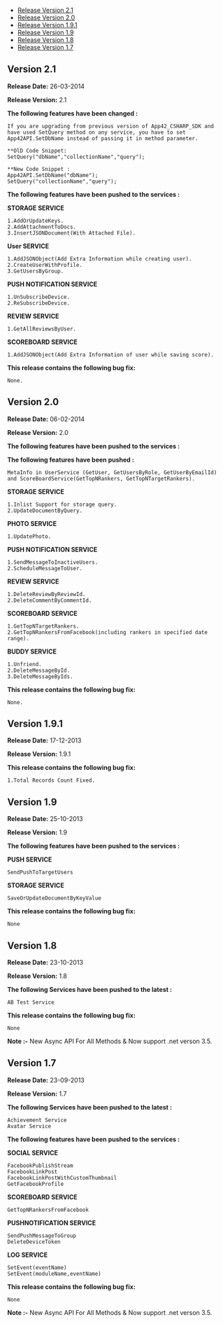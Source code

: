 * [Release Version 2.1](https://github.com/shephertz/App42_CSHARP_SDK/blob/master/Change%20Log.md#version-21)
* [Release Version 2.0](https://github.com/shephertz/App42_CSHARP_SDK/blob/master/Change%20Log.md#version-20)
* [Release Version 1.9.1](https://github.com/shephertz/App42_CSHARP_SDK/blob/master/Change%20Log.md#version-191)
* [Release Version 1.9](https://github.com/shephertz/App42_CSHARP_SDK/blob/master/Change%20Log.md#version-19)
* [Release Version 1.8](https://github.com/shephertz/App42_CSHARP_SDK/blob/master/Change%20Log.md#version-18)
* [Release Version 1.7](https://github.com/shephertz/App42_CSHARP_SDK/blob/master/Change%20Log.md#version-17)

## Version 2.1

**Release Date:** 26-03-2014

**Release Version:** 2.1

**The following features have been changed :**

```
If you are upgrading from previous version of App42_CSHARP_SDK and have used SetQuery method on any service, you have to set App42API.SetDbName instead of passing it in method parameter.

**OlD Code Snippet:
SetQuery("dbName","collectionName","query");

**New Code Snippet :
App42API.SetDbName("dbName");
SetQuery("collectionName","query");
```

**The following features have been pushed to the services :**

**STORAGE SERVICE**

```
1.AddOrUpdateKeys.
2.AddAttachmentToDocs.
3.InsertJSONDocument(With Attached File).
```

**User SERVICE**

```
1.AddJSONObject(Add Extra Information while creating user).
2.CreateUserWithProfile.
3.GetUsersByGroup.
```

**PUSH NOTIFICATION SERVICE**
```
1.UnSubscribeDevice.
2.ReSubscribeDevice.
```

**REVIEW SERVICE**
```
1.GetAllReviewsByUser.
```

**SCOREBOARD SERVICE**
```
1.AddJSONObject(Add Extra Information of user while saving score).
```

**This release contains the following bug fix:**

```
None.
```


## Version 2.0

**Release Date:** 06-02-2014

**Release Version:** 2.0

**The following features have been pushed to the services :**

**The following features have been pushed  :**

```
MetaInfo in UserService (GetUser, GetUsersByRole, GetUserByEmailId) and ScoreBoardService(GetTopNRankers, GetTopNTargetRankers).
```

**STORAGE SERVICE**
```
1.Inlist Support for storage query.
2.UpdateDocumentByQuery.
```

**PHOTO SERVICE**
```
1.UpdatePhoto.
```

**PUSH NOTIFICATION SERVICE**
```
1.SendMessageToInactiveUsers.
2.ScheduleMessageToUser.
```

**REVIEW SERVICE**
```
1.DeleteReviewByReviewId.
2.DeleteCommentByCommentId.
```

**SCOREBOARD SERVICE**
```
1.GetTopNTargetRankers.
2.GetTopNRankersFromFacebook(including rankers in specified date range).
```

**BUDDY SERVICE**
```
1.Unfriend.
2.DeleteMessageById.
3.DeleteMessageByIds.
```

**This release contains the following bug fix:**

```
None.
```

## Version 1.9.1

**Release Date:** 17-12-2013

**Release Version:** 1.9.1

**This release contains the following bug fix:**

```
1.Total Records Count Fixed.
```

## Version 1.9

**Release Date:** 25-10-2013

**Release Version:** 1.9

**The following features have been pushed to the services :**

**PUSH SERVICE**

```
SendPushToTargetUsers
```

**STORAGE SERVICE**

```
SaveOrUpdateDocumentByKeyValue
```

**This release contains the following bug fix:**

```
None
```

## Version 1.8

**Release Date:** 23-10-2013

**Release Version:** 1.8

**The following Services have been pushed to the latest :**

```
AB Test Service
```

**This release contains the following bug fix:**

```
None
```
**Note :-** New Async API For All Methods & Now support .net verson 3.5.


## Version 1.7

**Release Date:** 23-09-2013

**Release Version:** 1.7

**The following Services have been pushed to the latest :**

```
Achievement Service
Avatar Service
```

**The following features have been pushed to the services :**

**SOCIAL SERVICE**

```
FacebookPublishStream
FacebookLinkPost
FacebookLinkPostWithCustomThumbnail
GetFacebookProfile
```

**SCOREBOARD SERVICE**

```
GetTopNRankersFromFacebook
```

**PUSHNOTIFICATION SERVICE**

```
SendPushMessageToGroup
DeleteDeviceToken
```

**LOG SERVICE**

```
SetEvent(eventName)
SetEvent(moduleName,eventName)
```


**This release contains the following bug fix:**

```
None
```

**Note :-** New Async API For All Methods & Now support .net verson 3.5.


